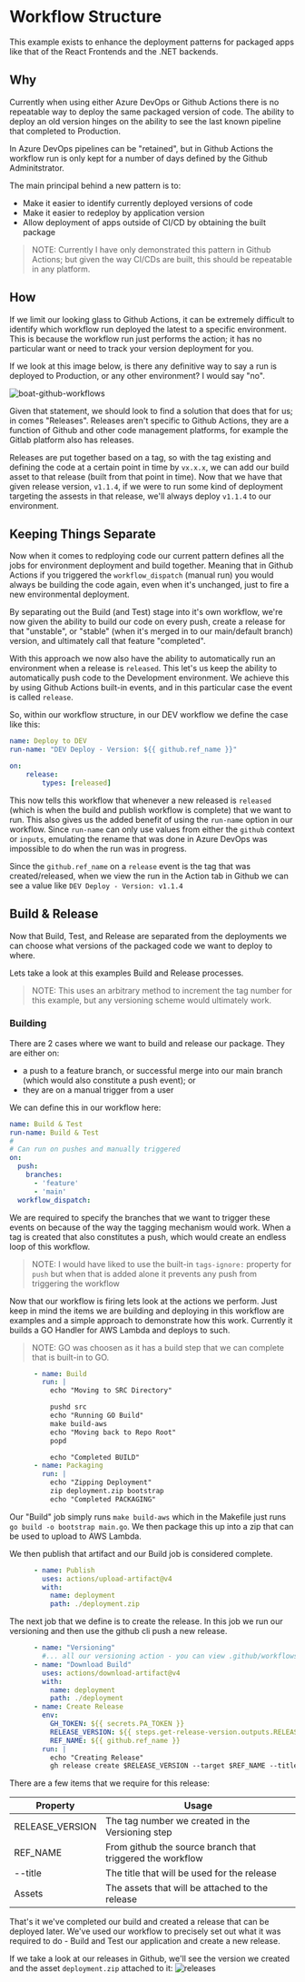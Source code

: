 # Workflow Structure

This example exists to enhance the deployment patterns for packaged apps like that of the React Frontends and the .NET backends.

## Why

Currently when using either Azure DevOps or Github Actions there is no repeatable way to deploy the same packaged version of code. The ability to deploy an old version hinges on the ability to see the last known pipeline that completed to Production.

In Azure DevOps pipelines can be "retained", but in Github Actions the workflow run is only kept for a number of days defined by the Github Adminitstrator.

The main principal behind a new pattern is to:

* Make it easier to identify currently deployed versions of code
* Make it easier to redeploy by application version
* Allow deployment of apps outside of CI/CD by obtaining the built package

> NOTE: Currently I have only demonstrated this pattern in Github Actions; but given the way CI/CDs are built, this should be repeatable in any platform.

## How

If we limit our looking glass to Github Actions, it can be extremely difficult to identify which workflow run deployed the latest to a specific environment. This is because the workflow run just performs the action; it has no particular want or need to track your version deployment for you.

If we look at this image below, is there any definitive way to say a run is deployed to Production, or any other environment? I would say "no".

![boat-github-workflows](./images/boat-github-workflows.png)

Given that statement, we should look to find a solution that does that for us; in comes "Releases". Releases aren't specific to Github Actions, they are a function of Github and other code management platforms, for example the Gitlab platform also has releases.

Releases are put together based on a tag, so with the tag existing and defining the code at a certain point in time by `vx.x.x`, we can add our build asset to that release (built from that point in time). Now that we have that given release version, `v1.1.4`, if we were to run some kind of deployment targeting the assests in that release, we'll always deploy `v1.1.4` to our environment.

## Keeping Things Separate

Now when it comes to redploying code our current pattern defines all the jobs for environment deployment and build together. Meaning that in Github Actions if you triggered the `workflow_dispatch` (manual run) you would always be building the code again, even when it's unchanged, just to fire a new environmental deployment.

By separating out the Build (and Test) stage into it's own workflow, we're now given the ability to build our code on every push, create a release for that "unstable", or "stable" (when it's merged in to our main/default branch) version, and ultimately call that feature "completed".

With this approach we now also have the ability to automatically run an environment when a release is `released`. This let's us keep the ability to automatically push code to the Development environment. We achieve this by using Github Actions built-in events, and in this particular case the event is called `release`.

So, within our workflow structure, in our DEV workflow we define the case like this:

```yaml
name: Deploy to DEV
run-name: "DEV Deploy - Version: ${{ github.ref_name }}"

on:
    release:
        types: [released]
```

This now tells this workflow that whenever a new released is `released` (which is when the build and publish workflow is complete) that we want to run. This also gives us the added benefit of using the `run-name` option in our workflow. Since `run-name` can only use values from either the `github` context or `inputs`, emulating the rename that was done in Azure DevOps was impossible to do when the run was in progress.

Since the `github.ref_name` on a `release` event is the tag that was created/released, when we view the run in the Action tab in Github we can see a value like `DEV Deploy - Version: v1.1.4`

## Build & Release

Now that Build, Test, and Release are separated from the deployments we can choose what versions of the packaged code we want to deploy to where.

Lets take a look at this examples Build and Release processes.

> NOTE: This uses an arbitrary method to increment the tag number for this example, but any versioning scheme would ultimately work.

### Building

There are 2 cases where we want to build and release our package. They are either on:

* a push to a feature branch, or successful merge into our main branch (which would also constitute a push event); or
* they are on a manual trigger from a user

We can define this in our workflow here:

```yaml
name: Build & Test
run-name: Build & Test
#
# Can run on pushes and manually triggered
on:
  push:
    branches:
      - 'feature'
      - 'main'
  workflow_dispatch:
```

We are required to specify the branches that we want to trigger these events on because of the way the tagging mechanism would work. When a tag is created that also constitutes a push, which would create an endless loop of this workflow.

> NOTE: I would have liked to use the built-in `tags-ignore:` property for `push` but when that is added alone it prevents any push from triggering the workflow

Now that our workflow is firing lets look at the actions we perform. Just keep in mind the items we are building and deploying in this workflow are examples and a simple approach to demonstrate how this work. Currently it builds a GO Handler for AWS Lambda and deploys to such.

> NOTE: GO was choosen as it has a build step that we can complete that is built-in to GO.

```yaml
      - name: Build
        run: |
          echo "Moving to SRC Directory"

          pushd src
          echo "Running GO Build"
          make build-aws
          echo "Moving back to Repo Root"
          popd

          echo "Completed BUILD"
      - name: Packaging
        run: |
          echo "Zipping Deployment"
          zip deployment.zip bootstrap
          echo "Completed PACKAGING"
```

Our "Build" job simply runs `make build-aws` which in the Makefile just runs `go build -o bootstrap main.go`. We then package this up into a zip that can be used to upload to AWS Lambda.

We then publish that artifact and our Build job is considered complete.

```yaml
      - name: Publish
        uses: actions/upload-artifact@v4
        with:
          name: deployment
          path: ./deployment.zip
```

The next job that we define is to create the release. In this job we run our versioning and then use the github cli push a new release.

```yaml
      - name: "Versioning"
        #... all our versioning action - you can view .github/workflows/build-and-test.yaml to see the full script
      - name: "Download Build"
        uses: actions/download-artifact@v4
        with:
          name: deployment
          path: ./deployment
      - name: Create Release
        env:
          GH_TOKEN: ${{ secrets.PA_TOKEN }}
          RELEASE_VERSION: ${{ steps.get-release-version.outputs.RELEASE_VERSION }}
          REF_NAME: ${{ github.ref_name }}
        run: |
          echo "Creating Release"
          gh release create $RELEASE_VERSION --target $REF_NAME --title $RELEASE_VERSION './deployment/deployment.zip'
```

There are a few items that we require for this release:

| Property | Usage |
|----------|-------|
| RELEASE_VERSION | The tag number we created in the Versioning step |
| REF_NAME | From github the source branch that triggered the workflow |
| --title | The title that will be used for the release |
| Assets | The assets that will be attached to the release |

That's it we've completed our build and created a release that can be deployed later. We've used our workflow to precisely set out what it was required to do - Build and Test our application and create a new release.

If we take a look at our releases in Github, we'll see the version we created and the asset `deployment.zip` attached to it:
![releases](./images/github-releases.png)


